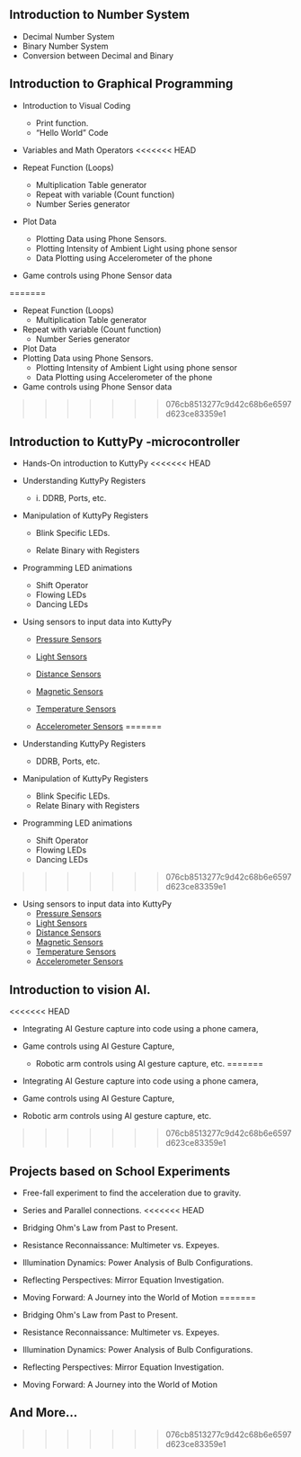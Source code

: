 ## Introduction to Number System

+ Decimal Number System
+ Binary Number System
+ Conversion between Decimal and Binary
 
## Introduction to Graphical Programming

+ Introduction to Visual Coding
	+ Print function. 
	+ “Hello World” Code
+ Variables and Math Operators
<<<<<<< HEAD

+ Repeat Function (Loops)	
    + Multiplication Table generator
    + Repeat with variable (Count function)
    + Number Series generator

+ Plot Data
    + Plotting Data using Phone Sensors.
    + Plotting Intensity of Ambient Light using phone sensor
    + Data Plotting using Accelerometer of the phone 

+ Game controls using Phone Sensor data

 
=======
+ Repeat Function (Loops)
	+ Multiplication Table generator
+ Repeat with variable (Count function)
	+ Number Series generator
+ Plot Data
+ Plotting Data using Phone Sensors.
	+ Plotting Intensity of Ambient Light using phone sensor
	+ Data Plotting using Accelerometer of the phone
+ Game controls using Phone Sensor data 
>>>>>>> 076cb8513277c9d42c68b6e6597d623ce83359e1

## Introduction to KuttyPy -microcontroller

+ Hands-On introduction to KuttyPy
<<<<<<< HEAD

+ Understanding KuttyPy Registers 

  + i. DDRB, Ports, etc.

+ Manipulation of KuttyPy Registers 

  + Blink Specific LEDs.

  + Relate Binary with Registers

+ Programming LED animations 

  + Shift Operator
  + Flowing LEDs 
  + Dancing LEDs 

+ Using sensors to input data into KuttyPy

  + [Pressure Sensors](../sensors/bmp180) 

  + [Light Sensors](https://sites.google.com/uoc.ac.in/from-blocks-to-bots/syllabus/sensors/light?authuser=0)

  + [Distance Sensors](https://sites.google.com/uoc.ac.in/from-blocks-to-bots/syllabus/sensors/distance-sensor?authuser=0) 

  + [Magnetic Sensors](https://sites.google.com/uoc.ac.in/from-blocks-to-bots/syllabus/sensors/magnetic-sensor?authuser=0)

  + [Temperature Sensors](https://sites.google.com/uoc.ac.in/from-blocks-to-bots/syllabus/sensors/temperature?authuser=0) 

  + [Accelerometer Sensors](https://sites.google.com/uoc.ac.in/from-blocks-to-bots/syllabus/sensors/accelerometer?authuser=0)
=======
+ Understanding KuttyPy Registers
	+ DDRB, Ports, etc.
+ Manipulation of KuttyPy Registers 
	+ Blink Specific LEDs.
	+ Relate Binary with Registers
+ Programming LED animations
	+ Shift Operator 
	+ Flowing LEDs 
	+ Dancing LEDs 
>>>>>>> 076cb8513277c9d42c68b6e6597d623ce83359e1

+ Using sensors to input data into KuttyPy
	+ [Pressure Sensors](https://sites.google.com/uoc.ac.in/from-blocks-to-bots/syllabus/sensors/pressure?authuser=0)
	+ [Light Sensors](https://sites.google.com/uoc.ac.in/from-blocks-to-bots/syllabus/sensors/light?authuser=0)
	+ [Distance Sensors](https://sites.google.com/uoc.ac.in/from-blocks-to-bots/syllabus/sensors/distance-sensor?authuser=0) 
	+ [Magnetic Sensors](https://sites.google.com/uoc.ac.in/from-blocks-to-bots/syllabus/sensors/magnetic-sensor?authuser=0)
	+ [Temperature Sensors](https://sites.google.com/uoc.ac.in/from-blocks-to-bots/syllabus/sensors/temperature?authuser=0)
	+ [Accelerometer Sensors](https://sites.google.com/uoc.ac.in/from-blocks-to-bots/syllabus/sensors/accelerometer?authuser=0)

## Introduction to vision AI.

<<<<<<< HEAD
+ Integrating AI Gesture capture into code using a phone camera, 

+ Game controls using AI Gesture Capture,

  + Robotic arm controls using AI gesture capture, etc.
=======
+ Integrating AI Gesture capture into code using a phone camera,
+ Game controls using AI Gesture Capture,
+ Robotic arm controls using AI gesture capture, etc.
>>>>>>> 076cb8513277c9d42c68b6e6597d623ce83359e1

## Projects based on School Experiments

+ Free-fall experiment to find the acceleration due to gravity.
+ Series and Parallel connections.
<<<<<<< HEAD
+ Bridging Ohm's Law from Past to Present. 
+ Resistance Reconnaissance: Multimeter vs. Expeyes. 

+ Illumination Dynamics: Power Analysis of Bulb Configurations. 

+ Reflecting Perspectives: Mirror Equation Investigation. 

+ Moving Forward: A Journey into the World of Motion
=======
+ Bridging Ohm's Law from Past to Present.
+ Resistance Reconnaissance: Multimeter vs. Expeyes.
+ Illumination Dynamics: Power Analysis of Bulb Configurations.
+ Reflecting Perspectives: Mirror Equation Investigation.
+ Moving Forward: A Journey into the World of Motion

## And More...
>>>>>>> 076cb8513277c9d42c68b6e6597d623ce83359e1
